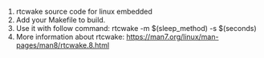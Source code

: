 1. rtcwake source code for linux embedded
2. Add your Makefile to build.
3. Use it with follow command:
  rtcwake -m $(sleep_method) -s $(seconds)
4. More information about rtcwake: https://man7.org/linux/man-pages/man8/rtcwake.8.html
